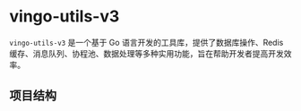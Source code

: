 # vingo-utils-v3

`vingo-utils-v3` 是一个基于 Go 语言开发的工具库，提供了数据库操作、Redis 缓存、消息队列、协程池、数据处理等多种实用功能，旨在帮助开发者提高开发效率。

## 项目结构
